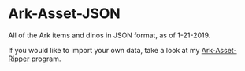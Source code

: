 # Ark-Asset-JSON
All of the Ark items and dinos in JSON format, as of 1-21-2019.

If you would like to import your own data, take a look at my [Ark-Asset-Ripper](https://github.com/Roman-Port/Ark-Asset-Ripper) program.
